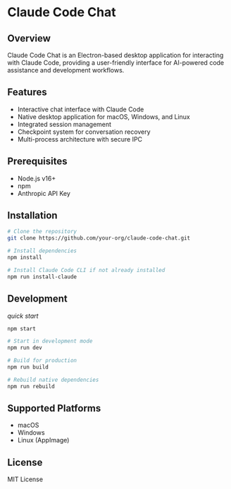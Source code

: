 # Claude Code Chat

## Overview

Claude Code Chat is an Electron-based desktop application for interacting with Claude Code, providing a user-friendly interface for AI-powered code assistance and development workflows.

## Features

- Interactive chat interface with Claude Code
- Native desktop application for macOS, Windows, and Linux
- Integrated session management
- Checkpoint system for conversation recovery
- Multi-process architecture with secure IPC

## Prerequisites

- Node.js v16+
- npm
- Anthropic API Key

## Installation

```bash
# Clone the repository
git clone https://github.com/your-org/claude-code-chat.git

# Install dependencies
npm install

# Install Claude Code CLI if not already installed
npm run install-claude
```

## Development

*quick start*
```bash
npm start
```

```bash
# Start in development mode
npm run dev

# Build for production
npm run build

# Rebuild native dependencies
npm run rebuild
```

## Supported Platforms

- macOS
- Windows
- Linux (AppImage)

## License

MIT License
